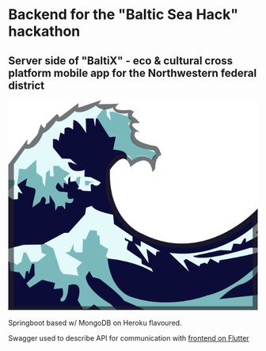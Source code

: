 # Backend for the "Baltic Sea Hack" hackathon

## Server side of "BaltiX" - eco & cultural cross platform mobile app for the Northwestern federal district
![BaltiX logo](https://github.com/CoolONEOfficial/baltichack_app/blob/master/assets/images/icon.png)

Springboot based w/ MongoDB on Heroku flavoured.

Swagger used to describe API for communication with [frontend on Flutter](https://github.com/CoolONEOfficial/baltichack_app)
